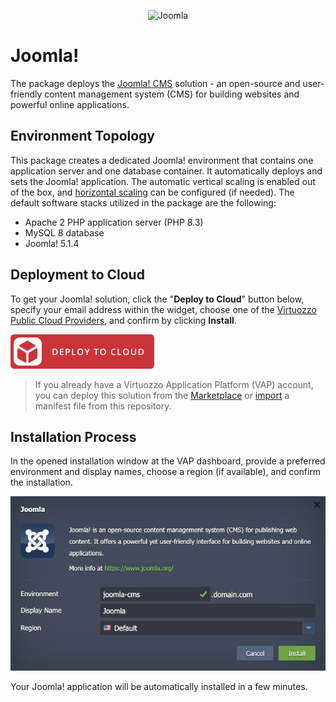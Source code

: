 <p align="center"> 
<img src="images/joomla.png" alt="Joomla">
</p>

# Joomla!

The package deploys the [Joomla! CMS](https://www.joomla.org/) solution - an open-source and user-friendly content management system (CMS) for building websites and powerful online applications.


## Environment Topology

This package creates a dedicated Joomla! environment that contains one application server and one database container. It automatically deploys and sets the Joomla! application. The automatic vertical scaling is enabled out of the box, and [horizontal scaling](https://www.virtuozzo.com/application-platform-docs/automatic-horizontal-scaling/) can be configured (if needed). The default software stacks utilized in the package are the following:

- Apache 2 PHP application server (PHP 8.3)
- MySQL 8 database
- Joomla! 5.1.4


## Deployment to Cloud

To get your Joomla! solution, click the "**Deploy to Cloud**" button below, specify your email address within the widget, choose one of the [Virtuozzo Public Cloud Providers](https://www.virtuozzo.com/application-platform-partners/), and confirm by clicking **Install**.

[![Deploy to Cloud](https://raw.githubusercontent.com/jelastic-jps/common/main/images/deploy-to-cloud.png)](https://www.virtuozzo.com/install/?manifest=https://raw.githubusercontent.com/jelastic-jps/joomla/refs/heads/master/manifest.jps)

> If you already have a Virtuozzo Application Platform (VAP) account, you can deploy this solution from the [Marketplace](https://www.virtuozzo.com/application-platform-docs/marketplace/) or [import](https://www.virtuozzo.com/application-platform-docs/environment-import/) a manifest file from this repository.


## Installation Process

In the opened installation window at the VAP dashboard, provide a preferred environment and display names, choose a region (if available), and confirm the installation.

![Joomla! deployment wizard](images/joomla-deployment-wizard.png)

Your Joomla! application will be automatically installed in a few minutes.
